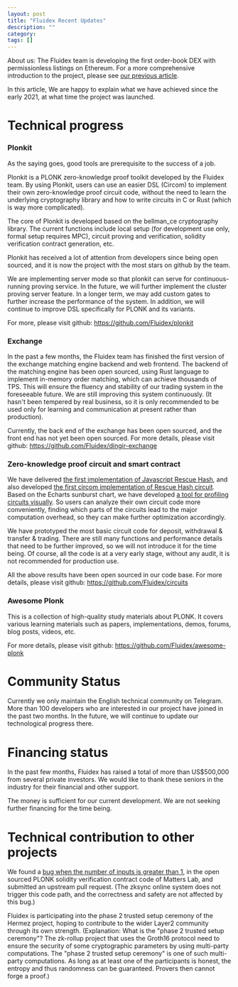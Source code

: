```yaml
---
layout: post
title: "Fluidex Recent Updates"
description: ""
category:
tags: []
---
```



About us: The Fluidex team is developing the first order-book DEX with permissionless listings on Ethereum. For a more comprehensive introduction to the project, please see [our previous article](/posts/2020-11-30-fluidex-a-zkrollup-layer2-dex/).

In this article, We are happy to explain what we have achieved since the early 2021, at what time the project was launched.

# Technical progress

### Plonkit
 
 
 
As the saying goes, good tools are prerequisite to the success of a job.

Plonkit is a PLONK zero-knowledge proof toolkit developed by the Fluidex team. By using Plonkit, users can use an easier DSL (Circom) to implement their own zero-knowledge proof circuit code, without the need to learn the underlying cryptography library and how to write circuits in C or Rust (which is way more complicated).

The core of Plonkit is developed based on the bellman_ce cryptography library. The current functions include local setup (for development use only, formal setup requires MPC), circuit proving and verification, solidity verification contract generation, etc.
    
Plonkit has received a lot of attention from developers since being open sourced, and it is now the project with the most stars on github by the team.

We are implementing server mode so that plonkit can serve for continuous-running proving service. In the future, we will further implement the cluster proving server feature. In a longer term, we may add custom gates to further increase the performance of the system. In addition, we will continue to improve DSL specifically for PLONK and its variants.

For more, please visit github: <https://github.com/Fluidex/plonkit>

### Exchange

In the past a few months, the Fluidex team has finished the first version of the exchange matching engine backend and web frontend. The backend of the matching engine has been open sourced, using Rust language to implement in-memory order matching, which can achieve thousands of TPS. This will ensure the fluency and stability of our trading system in the foreseeable future.  We are still improving this system continuously. (It hasn't been tempered by real business, so it is only recommended to be used only for learning and communication at present rather than production).

Currently, the back end of the exchange has been open sourced, and the front end has not yet been open sourced.
For more details, please visit github: <https://github.com/Fluidex/dingir-exchange>

### Zero-knowledge proof circuit and smart contract

We have delivered [the first implementation of Javascript Rescue Hash](https://github.com/Fluidex/rescue-hash-js), and also developed [the first circom implementation of Rescue Hash circuit](https://github.com/Fluidex/circuits/blob/master/src/lib/rescue.circom). Based on the Echarts sunburst chart, we have developed [a tool for profiling circuits visually](https://github.com/Fluidex/circuits/blob/master/tools/benchmark/profile_circuit.js). So users can analyze their own circuit code more conveniently, finding which parts of the circuits lead to the major computation overhead, so they can make further optimization accordingly.

We have prototyped the most basic circuit code for deposit, withdrawal & transfer & trading. There are still many functions and performance details that need to be further improved, so we will not introduce it for the time being. Of course, all the code is at a very early stage, without any audit, it is not recommended for production use.


All the above results have been open sourced in our code base. For more details, please visit github: <https://github.com/Fluidex/circuits>

### Awesome Plonk

This is a collection of high-quality study materials about PLONK. It covers various learning materials such as papers, implementations, demos, forums, blog posts, videos, etc.

For more details, please visit github: <https://github.com/Fluidex/awesome-plonk>


# Community Status

Currently we only maintain the English technical community on Telegram. More than 100 developers who are interested in our project have joined in the past two months. In the future, we will continue to update our technological progress there.

# Financing status

In the past few months, Fluidex has raised a total of more than US$500,000 from several private investors. We would like to thank these seniors in the industry for their financial and other support.

The money is sufficient for our current development. We are not seeking further financing for the time being.

# Technical contribution to other projects

We found a [bug when the number of inputs is greater than 1](https://github.com/matter-labs/zksync/pull/284), in the open sourced PLONK solidity verification contract code of Matters Lab, and submitted an upstream pull request. (The zksync online system does not trigger this code path, and the correctness and safety are not affected by this bug.)

Fluidex is participating into the phase 2 trusted setup ceremony of the Hermez project, hoping to contribute to the wider Layer2 community through its own strength. (Explanation: What is the "phase 2 trusted setup ceremony"? The zk-rollup project that uses the Groth16 protocol need to ensure the security of some cryptographic parameters by using multi-party computations. The "phase 2 trusted setup ceremony" is one of such multi-party computations. As long as at least one of the participants is honest, the entropy and thus randomness can be guaranteed. Provers then cannot forge a proof.)

